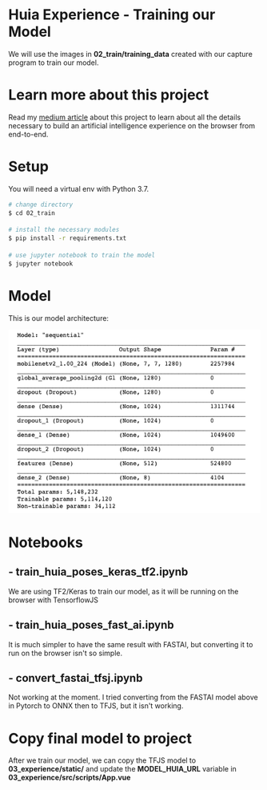 # Huia Experience - Training our Model

We will use the images in **02_train/training_data** created with our capture program to train our model.

# Learn more about this project

Read my [medium article](https://medium.com/@alessandrocauduro/creating-an-interactive-artificial-intelligence-experience-on-the-browser-with-tensorflow-ea205ee08c02) about this project to learn about all the details necessary to build an artificial intelligence experience on the browser from end-to-end.


# Setup 
You will need a virtual env with Python 3.7.

```bash
# change directory
$ cd 02_train

# install the necessary modules
$ pip install -r requirements.txt

# use jupyter notebook to train the model
$ jupyter notebook
```

# Model

This is our model architecture:

![](../assets/model.png)


# Notebooks

## - train_huia_poses_keras_tf2.ipynb
We are using TF2/Keras to train our model, as it will be running on the browser with  TensorflowJS

## - train_huia_poses_fast_ai.ipynb
It is much simpler to have the same result with FASTAI, but converting it to run on the browser isn't so simple.

## - convert_fastai_tfsj.ipynb
Not working at the moment. I tried converting from the FASTAI model above in Pytorch to ONNX then to TFJS, but it isn't working.


# Copy final model to project

After we train our model, we can copy the TFJS model to **03_experience/static/** and update the **MODEL_HUIA_URL** variable in **03_experience/src/scripts/App.vue**